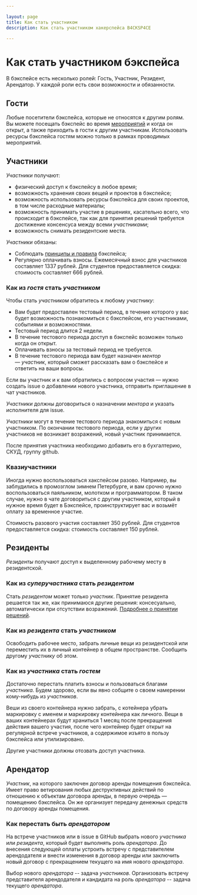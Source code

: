 ```yaml
---

layout: page
title: Как стать участником
description: Как стать участником хакерспейса B4CKSP4CE

---
```

# Как стать участником бэкспейса

В бэкспейсе есть несколько ролей: Гость, Участник, Резидент, Арендатор. У каждой роли есть свои возможности и обязанности.

## Гости

Любые посетители бэкспейса, которые не относятся к другим ролям. Вы можете посещать бэкспейс во время [мероприятий](/events) и когда он открыт, а также приходить в гости к другим участникам. Использовать ресурсы бэкспейса гостям можно только в рамках проводимых мероприятий.

## Участники

*Участники* получают:
- физический доступ к бэкспейсу в любое время;
- возможность хранения своих вещей и проектов в бэкспейсе;
- возможность использовать ресурсы бэкспейса для своих проектов, в том числе расходные материалы;
- возможность принимать участие в решениях, касательно всего, что происходит в бэкспейсе, так как для принятия решений требуется достижение консенсуса между всеми *участниками*;
- возможность снимать резидентские места.

*Участники* обязаны:
- Соблюдать [принципы и правила](/principles-rules) бэкспейса;
- Регулярно оплачивать взносы. Ежемесячный взнос для участников составляет 1337 рублей. Для студентов предоставляется скидка: стоимость составляет 666 рублей.

### Как из *гостя* стать *участником*

Чтобы стать *участником* обратитесь к любому *участнику*:

- Вам будет предоставлен тестовый период, в течение которого у вас будет возможность познакомиться с бэкспейсом, его участниками, событиями и возможностями.
- Тестовый период длится 2 недели.
- В течение тестового периода доступ в бэкспейс возможен только когда он открыт.
- Оплачивать взносы за тестовый период не требуется.
- В течение тестового периода вам будет назначен *ментор* — *участник*, который сможет рассказать вам о бэкспейсе и ответить на ваши вопросы.


Если вы участник и к вам обратились с вопросом участия — нужно создать issue о добавлении нового участника, отправить приглашение в чат участников.

*Участники* должны договориться о назначении *ментора* и указать исполнителя для issue.

*Участники* могут в течение тестового периода знакомиться с новым участником. По окончании тестового периода, если у других участников не возникает возражений, новый участник принимается.

После принятия участника необходимо добавить его в бухгалтерию, СКУД, группу github.

### Квазиучастники

Иногда нужно воспользоваться хакспейсом разово. Например, вы заблудились в промозглом зимнем Петербурге, и вам срочно нужно воспользоваться паяльником, молотком и программатором. В таком случае, нужно в чате договориться с другим участником, который в нужное время будет в Бэкспейсе, проинструктирует вас и возьмёт оплату за временное участие.

Стоимость разового участия составляет 350 рублей. Для студентов предоставляется скидка: стоимость составляет 150 рублей. 

## Резиденты

*Резиденты* получают доступ к выделенному рабочему месту в резидентской.

### Как из *суперучастника* стать *резидентом*

Стать *резидентом* может только *участник*. Принятие резидента решается так же, как принимаюся другие решения: консесуально, автоматически при отсутствии возражений. [Подробнее о принятии решений](/issue-rules).

### Как из *резидента* стать *участником*

Освободить рабочее место, забрать личные вещи из резидентской или переместить их в личный контейнер в общем пространстве. Сообщить другому *участнику* об этом.

### Как из *участника* стать *гостем*

Достаточно перестать платить взносы и пользоваться благами *участника*. Будем здорово, если вы явно собщите о своем намерении кому-нибудь из *участников*.

Веши из своего контейнера нужно забрать, с котейнера убрать маркировку с именем и маркировку контейнера как личного.
Вещи в ваших контейнерах будут храниться 1 месяц после прекращения действия вашего участия, после чего контейнер будет открыт на регулярной встрече участников, а содержимое изъято в пользу бэкспейса или утилизировано.

Другие участники должны отозвать доступ участника.

## Арендатор

*Участник*, на которого заключен договор аренды помещения бэкспейса. Имеет право ветирования любых деструктивных действий по отношению к объектам договора аренды, в первую очередь &mdash; помещению бэкспейса. Он же организует передачу денежных средств по договору аренды помещения.

### Как перестать быть *арендатором*

На встрече участников или в issue в GitHub выбрать нового *участника* или *резидента*, который будет выполнять роль *арендатора*. До внесения следующей оплаты устроить встречу с представителем арендодателя и внести изменения в договор аренды или заключить новый договор с прекращением текущего на имя нового *арендатора*.

Выбор нового *арендатора* -- задача *участников*. Организовать встречу представителя арендодателя и кандидата на роль *арендатора* -- задача текущего *арендатора*.
